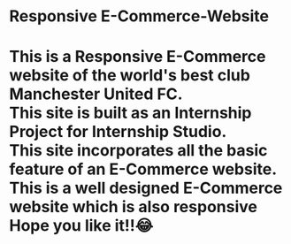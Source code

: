  <h1>Responsive E-Commerce-Website<h1>
<p>This is a Responsive E-Commerce website of the world's best club Manchester United FC.<br>
This site is built as an Internship Project for Internship Studio.<br>
This site incorporates all the basic feature of an E-Commerce website.<br>
This is a well designed E-Commerce website which is also responsive<br>
Hope you like it!!😂</p>

